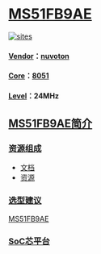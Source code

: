 ﻿# [MS51FB9AE](https://github.com/SoCXin/MS51FB9AE)

[![sites](http://182.61.61.133/link/resources/SoC.png)](http://www.SoC.Xin)

#### [Vendor](https://github.com/SoCXin/Vendor)：[nuvoton](https://github.com/SoCXin/nuvoton)
#### [Core](https://github.com/SoCXin/8051)：[8051](https://github.com/SoCXin/8051)
#### [Level](https://github.com/SoCXin/Level)：24MHz

## [MS51FB9AE简介](https://github.com/SoCXin/MS51FB9AE/wiki)


### [资源组成](https://github.com/SoCXin/MS51FB9AE)

* [文档](docs/)
* [资源](src/)

### [选型建议](https://github.com/SoCXin)

[MS51FB9AE](https://github.com/SoCXin/MS51FB9AE)

###  [SoC芯平台](http://www.SoC.Xin)
